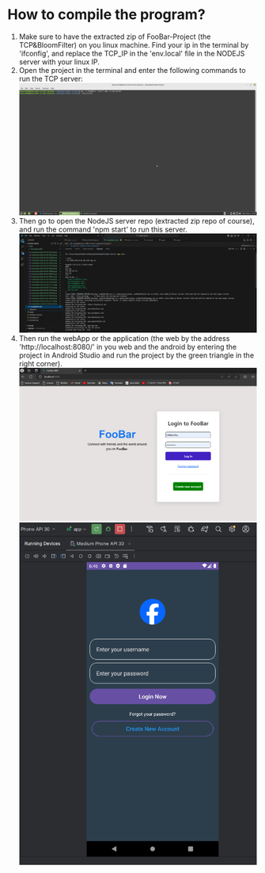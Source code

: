 # How to compile the program?
1. Make sure to have the extracted zip of FooBar-Project (the TCP&BloomFilter) on you linux machine. Find your ip in the terminal by 'ifconfig', and replace the TCP_IP in the 'env.local' file in the NODEJS server with your linux IP.
2. Open the project in the terminal and enter the following commands to run the TCP server:
![alt text](<ScreenShotsWIKI/Screenshot at 2024-05-06 18-40-40.png>)
3. Then go to open the NodeJS server repo (extracted zip repo of course), and run the command 'npm start' to run this server.
![alt text](ScreenShotsWIKI/NODEJSSERVERRUN.jpeg)
4. Then run the webApp or the application (the web by the address 'http://localhost:8080/' in you web and the android by entering the project in Android Studio and run the project by the green triangle in the right corner).
![alt text](<ScreenShotsWIKI/Screenshot 2024-05-06 184408.png>)
![alt text](<ScreenShotsWIKI/Screenshot 2024-05-06 184632.png>)